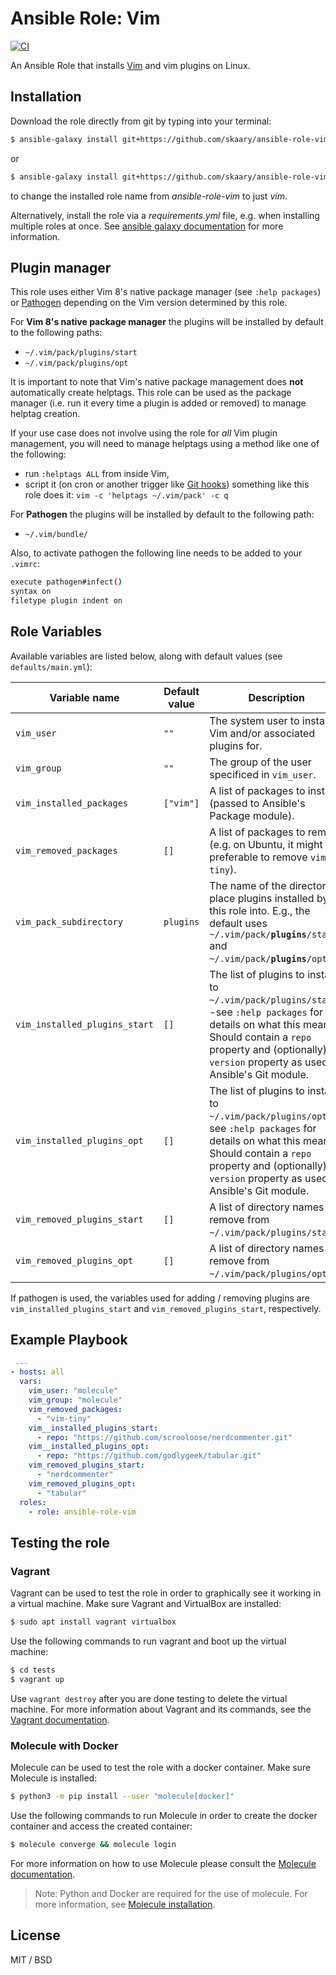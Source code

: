 # Ansible Role: Vim

[![CI](https://github.com/skaary/ansible-role-vim/actions/workflows/ci.yml/badge.svg?branch=main&event=push)](https://github.com/skaary/ansible-role-vim/actions?query=workflow%3Ci)

An Ansible Role that installs [Vim](https://www.vim.org/) and vim plugins on Linux.

## Installation

Download the role directly from git by typing into your terminal:

```bash
$ ansible-galaxy install git+https://github.com/skaary/ansible-role-vim.git
```
or

```bash
$ ansible-galaxy install git+https://github.com/skaary/ansible-role-vim.git,,vim
```

to change the installed role name from _ansible-role-vim_ to just _vim_.

Alternatively, install the role via a _requirements.yml_ file, e.g. when installing multiple roles at once. See [ansible galaxy documentation](https://galaxy.ansible.com/docs/using/installing.html#installing-multiple-roles-from-a-file) for more information.

## Plugin manager

This role uses either Vim 8's native package manager (see `:help packages`) or [Pathogen](https://github.com/tpope/vim-pathogen) depending on the Vim version determined by this role.

For **Vim 8's native package manager** the plugins will be installed by default to the following paths:

- `~/.vim/pack/plugins/start`
- `~/.vim/pack/plugins/opt`

It is important to note that Vim's native package management does **not** automatically create helptags. This role can be used as the package manager (i.e. run it every time a plugin is added or removed) to manage helptag creation.

If your use case does not involve using the role for _all_ Vim plugin management, you will need to manage helptags using a method like one of the following:

- run `:helptags ALL` from inside Vim,
- script it (on cron or another trigger like [Git hooks](https://tbaggery.com/2011/08/08/effortless-ctags-with-git.html))
  something like this role does it: `vim -c 'helptags ~/.vim/pack' -c q`

For **Pathogen** the plugins will be installed by default to the following path:

- `~/.vim/bundle/`

Also, to activate pathogen the following line needs to be added to your `.vimrc`:

```bash
execute pathogen#infect()
syntax on
filetype plugin indent on
```

## Role Variables

Available variables are listed below, along with default values (see `defaults/main.yml`):

| Variable name                 | Default value | Description                                                                                                                                                                                                                 |
| ----------------------------- | ------------- | --------------------------------------------------------------------------------------------------------------------------------------------------------------------------------------------------------------------------- |
| `vim_user`                    | `""`          | The system user to install Vim and/or associated plugins for.                                                                                                                                                               |
| `vim_group`                   | `""`          | The group of the user specificed in `vim_user`.                                                                                                                                                                             |
| `vim_installed_packages`      | `["vim"]`     | A list of packages to install (passed to Ansible's Package module).                                                                                                                                                         |
| `vim_removed_packages`        | `[]`          | A list of packages to remove (e.g. on Ubuntu, it might be preferable to remove `vim-tiny`).                                                                                                                                 |
| `vim_pack_subdirectory`       | `plugins`     | The name of the directory to place plugins installed by this role into. E.g., the default uses `~/.vim/pack/`**`plugins`**`/start` and `~/.vim/pack/`**`plugins`**`/opt`.                                                                  |
| `vim_installed_plugins_start` | `[]`          | The list of plugins to install to `~/.vim/pack/plugins/start`--see `:help packages` for details on what this means. Should contain a `repo` property and (optionally) a `version` property as used by Ansible's Git module. |
| `vim_installed_plugins_opt`   | `[]`          | The list of plugins to install to `~/.vim/pack/plugins/opt`--see `:help packages` for details on what this means. Should contain a `repo` property and (optionally) a `version` property as used by Ansible's Git module.   |
| `vim_removed_plugins_start`   | `[]`          | A list of directory names to remove from `~/.vim/pack/plugins/start`.                                                                                                                                                       |
| `vim_removed_plugins_opt`     | `[]`          | A list of directory names to remove from `~/.vim/pack/plugins/opt`.                                                                                                                                                         |

If pathogen is used, the variables used for adding / removing plugins are `vim_installed_plugins_start` and `vim_removed_plugins_start`, respectively.

## Example Playbook

```yaml
 ---
- hosts: all
  vars:
    vim_user: "molecule"
    vim_group: "molecule"
    vim_removed_packages:
      - "vim-tiny"
    vim__installed_plugins_start:
      - repo: "https://github.com/scrooloose/nerdcommenter.git"
    vim__installed_plugins_opt:
      - repo: "https://github.com/godlygeek/tabular.git"
    vim_removed_plugins_start:
      - "nerdcommenter"
    vim_removed_plugins_opt:
      - "tabular"
  roles:
    - role: ansible-role-vim
```

## Testing the role

### Vagrant

Vagrant can be used to test the role in order to graphically see it working in a virtual machine. Make sure Vagrant and VirtualBox are installed:

```bash
$ sudo apt install vagrant virtualbox
```

Use the following commands to run vagrant and boot up the virtual machine:

```bash
$ cd tests
$ vagrant up
```

Use `vagrant destroy` after you are done testing to delete the virtual machine. For more information about Vagrant and its commands, see the [Vagrant documentation](https://www.vagrantup.com/docs/cli).

### Molecule with Docker

Molecule can be used to test the role with a docker container. Make sure Molecule is installed:

```bash
$ python3 -m pip install --user "molecule[docker]"
```

Use the following commands to run Molecule in order to create the docker container and access the created container:
```bash
$ molecule converge && molecule login
```

For more information on how to use Molecule please consult the [Molecule documentation](https://molecule.readthedocs.io/en/latest/getting-started.html).

> Note: Python and Docker are required for the use of molecule. For more information, see [Molecule installation](https://molecule.readthedocs.io/en/latest/installation.html).

## License

MIT / BSD

